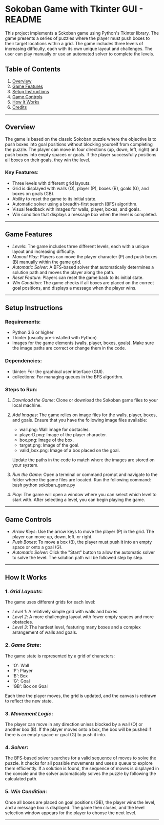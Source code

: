 # Sokoban Game with Tkinter GUI - README

This project implements a Sokoban game using Python's Tkinter library. The game presents a series of puzzles where the player must push boxes to their target locations within a grid. The game includes three levels of increasing difficulty, each with its own unique layout and challenges. The user can play manually or use an automated solver to complete the levels.

## Table of Contents
1. [Overview](#overview)
2. [Game Features](#game-features)
3. [Setup Instructions](#setup-instructions)
4. [Game Controls](#game-controls)
5. [How It Works](#how-it-works)
6. [Credits](#credits)

---

## Overview

The game is based on the classic Sokoban puzzle where the objective is to push boxes into goal positions without blocking yourself from completing the puzzle. The player can move in four directions (up, down, left, right) and push boxes into empty spaces or goals. If the player successfully positions all boxes on their goals, they win the level.

### Key Features:
- Three levels with different grid layouts.
- Grid is displayed with walls (O), player (P), boxes (B), goals (G), and boxes on goals (GB).
- Ability to reset the game to its initial state.
- Automatic solver using a breadth-first search (BFS) algorithm.
- Visual feedback with images for walls, player, boxes, and goals.
- Win condition that displays a message box when the level is completed.

---

## Game Features

- *Levels*: The game includes three different levels, each with a unique layout and increasing difficulty.
- *Manual Play*: Players can move the player character (P) and push boxes (B) manually within the game grid.
- *Automatic Solver*: A BFS-based solver that automatically determines a solution path and moves the player along the path.
- *Reset Feature*: Players can reset the game back to its initial state.
- *Win Condition*: The game checks if all boxes are placed on the correct goal positions, and displays a message when the player wins.

---

## Setup Instructions

### Requirements:
- Python 3.6 or higher
- Tkinter (usually pre-installed with Python)
- Images for the game elements (walls, player, boxes, goals). Make sure the image paths are correct or change them in the code.

### Dependencies:
- tkinter: For the graphical user interface (GUI).
- collections: For managing queues in the BFS algorithm.

### Steps to Run:

1. *Download the Game*: Clone or download the Sokoban game files to your local machine.
2. *Add Images*: The game relies on image files for the walls, player, boxes, and goals. Ensure that you have the following image files available:
    - wall.png: Wall image for obstacles.
    - playerD.png: Image of the player character.
    - box.png: Image of the box.
    - target.png: Image of the goal.
    - valid_box.png: Image of a box placed on the goal.

    Update the paths in the code to match where the images are stored on your system.

3. *Run the Game*: Open a terminal or command prompt and navigate to the folder where the game files are located. Run the following command:
   bash
   python sokoban_game.py
   

4. *Play*: The game will open a window where you can select which level to start with. After selecting a level, you can begin playing the game.

---

## Game Controls

- *Arrow Keys*: Use the arrow keys to move the player (P) in the grid. The player can move up, down, left, or right.
- *Push Boxes*: To move a box (B), the player must push it into an empty space or onto a goal (G).
- *Automatic Solver*: Click the "Start" button to allow the automatic solver to solve the level. The solution path will be followed step by step.

---

## How It Works

### 1. *Grid Layouts*:
   The game uses different grids for each level:
   - *Level 1*: A relatively simple grid with walls and boxes.
   - *Level 2*: A more challenging layout with fewer empty spaces and more obstacles.
   - *Level 3*: The hardest level, featuring many boxes and a complex arrangement of walls and goals.

### 2. *Game State*:
   The game state is represented by a grid of characters:
   - 'O': Wall
   - 'P': Player
   - 'B': Box
   - 'G': Goal
   - 'GB': Box on Goal

   Each time the player moves, the grid is updated, and the canvas is redrawn to reflect the new state.

### 3. *Movement Logic*:
   The player can move in any direction unless blocked by a wall (O) or another box (B). If the player moves onto a box, the box will be pushed if there is an empty space or goal (G) to push it into.

### 4. *Solver*:
   The BFS-based solver searches for a valid sequence of moves to solve the puzzle. It checks for all possible movements and uses a queue to explore them efficiently. If a solution is found, the sequence of moves is displayed in the console and the solver automatically solves the puzzle by following the calculated path.

### 5. *Win Condition*:
   Once all boxes are placed on goal positions (GB), the player wins the level, and a message box is displayed. The game then closes, and the level selection window appears for the player to choose the next level.

---
